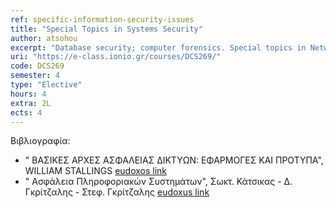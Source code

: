 ```yaml
---
ref: specific-information-security-issues
title: "Special Topics in Systems Security"
author: atsohou
excerpt: "Database security; computer forensics. Special topics in Network Security: Mobile and Wireless Network security. Special topics in Communications and Distributed Systems security: Secure inter-process communication; WS-security, the Kerberos system; secure directory services; the DNSSec system. Hot research topics in Information Security."
uri: "https://e-class.ionio.gr/courses/DCS269/"
code: DCS269
semester: 4
type: "Elective"
hours: 4
extra: 2L
ects: 4
---
```



Βιβλιογραφία: 
  - " ΒΑΣΙΚΕΣ ΑΡΧΕΣ ΑΣΦΑΛΕΙΑΣ ΔΙΚΤΥΩΝ: ΕΦΑΡΜΟΓΕΣ ΚΑΙ ΠΡΟΤΥΠΑ", WILLIAM STALLINGS [eudoxos link](https://service.eudoxus.gr/search/#a/id:5014/0)
  - " Ασφάλεια Πληροφοριακών Συστημάτων", Σωκτ. Κάτσικας - Δ. Γκρίτζαλης - Στεφ. Γκρίτζαλης [eudoxus link](https://service.eudoxus.gr/search/#a/id:2165/0)
  
